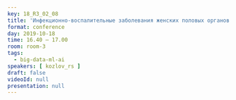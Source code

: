 ```yaml
---
key: 18_R3_02_08
title: 'Инфекционно-воспалительные заболевания женских половых органов: проблемы и решения'
format: conference
day: 2019-10-18
time: 16.40 – 17.00
room: room-3
tags:
  - big-data-ml-ai
speakers: [ kozlov_rs ]
draft: false
videoId: null
presentation: null
---
```

